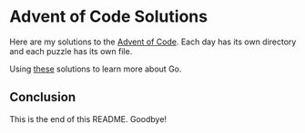 # Advent of Code Solutions 

Here are my solutions to the [Advent of Code](http://adventofcode.com/). Each day has its own directory and each puzzle has its own file.

Using [these](https://github.com/kindermoumoute/adventofcode) solutions to learn more about Go.

## Conclusion 

This is the end of this README. Goodbye!